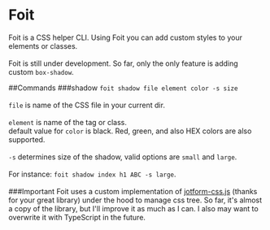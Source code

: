 # Foit

Foit is a CSS helper CLI. Using Foit you can add custom styles to your elements or classes.
<br/>
<br/>
Foit is still under development. So far, only the only feature is adding custom `box-shadow`.

##Commands
###shadow
`foit shadow file element color -s size`
<br/>
<br/>
`file` is name of the CSS file in your current dir.
<br/>
<br/>
`element` is name of the tag or class.
<br/>
default value for `color` is black. Red, green, and also HEX colors are also supported.
<br/>
<br/>
`-s` determines size of the shadow, valid options are `small` and `large`.
<br/>
<br/>
For instance: `foit shadow index h1 ABC -s large`.
<br/>
<br/>
###Important 
Foit uses a custom implementation of [jotform-css.js](https://github.com/jotform/css.js) (thanks for your great library) under the hood to manage css tree. So far, it's almost a copy of the library, but I'll improve it as much as I can. I also may want to overwrite it with TypeScript in the future.